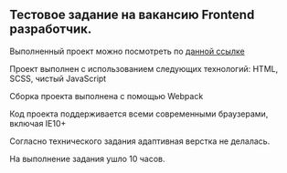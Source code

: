 
## Тестовое задание на вакансию Frontend разработчик.

Выполненный проект можно посмотреть по [данной ссылке](https://the-famous-picture.web.app/)

Проект выполнен с использованием следующих технологий:
HTML, SCSS, чистый JavaScript

Сборка проекта выполнена с помощью Webpack

Код проекта поддерживается всеми современными браузерами, включая IE10+

Согласно технического задания адаптивная верстка не делалась.

На выполнение задания ушло 10 часов.